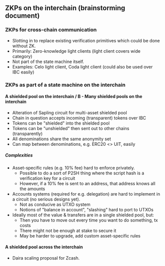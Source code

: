 ## ZKPs on the interchain (brainstorming document)

### ZKPs for cross-chain communication

- Slotting in to replace existing verification primitives which could be done without ZK.
- Primarily: Zero-knowledge light clients (light client covers wide category)
- Not part of the state machine itself.
- Examples: Celo light client, Coda light client (could also be used over IBC easily)

### ZKPs as part of a state machine on the interchain

#### A shielded pool on the interchain / B - Many shielded pools on the interchain

- Alteration of Sapling circuit for multi-asset shielded pool
- Chain in question accepts incoming (transparent) tokens over IBC
- Tokens can be "shielded" into the shielded pool
- Tokens can be "unshielded" then sent out to other chains (transparently)
- All denominations share the same anonymity set
- Can map between denominations, e.g. ERC20 <> UIT, easily

##### Complexities

- Asset-specific rules (e.g. 10% fee) hard to enforce privately.
  - Possible to do a sort of P2SH thing where the script hash is a verification key for a circuit
  - However, if a 10% fee is sent to an address, that address knows all the amounts
- Accounts systems (required for e.g. delegation) are hard to implement in a circuit (no serious designs yet).
  - Not as conducive as UTXO system
  - Notions of "balance in account", "slashing" hard to port to UTXOs
- Ideally most of the value & transfers are in a single shielded pool, but:
  - Then you have to move out every time you want to do something, tx costs
  - There might not be enough at stake to secure it
  - May be harder to upgrade, add custom asset-specific rules

#### A shielded pool across the interchain

- Daira scaling proposal for Zcash.
